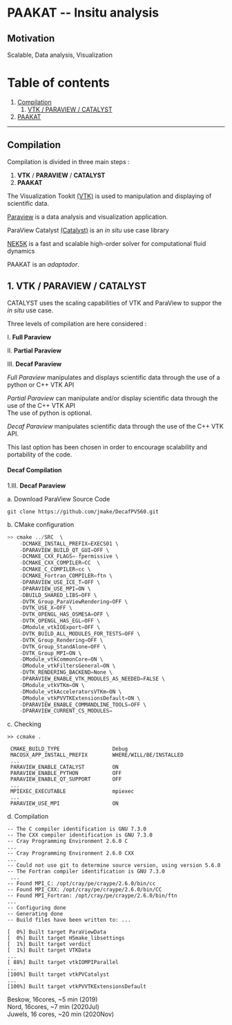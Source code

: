 PAAKAT -- Insitu analysis 
=====================================


Motivation
----------

Scalable, Data analysis, Visualization 

# Table of contents
1. [Compilation](#Compilation)
    1. [VTK / PARAVIEW / CATALYST](#subparagraph1)
2. [PAAKAT](#PAAKAT)


------------
## Compilation <a name="Compilation"></a>
Compilation is divided in three main steps : 

1. **VTK** / **PARAVIEW** / **CATALYST**  
2. **PAAKAT** 

The Visualization Tookit [(VTK)][VTK] is used to manipulation and displaying of scientific data.
 
[Paraview][PARAVIEW] is a data analysis and visualization application.  

ParaView Catalyst [(Catalyst)][CATALYST] is an *in situ* use case library

[NEK5K][NEK5K] is a fast and scalable high-order solver for computational fluid dynamics

PAAKAT is an *adaptador*.  

[VTK]: https://vtk.org/   
[PARAVIEW]: https://www.paraview.org/
[CATALYST]: https://www.paraview.org/in-situ/
[NEK5K]: https://nek5000.mcs.anl.gov/  


## 1. VTK / PARAVIEW / CATALYST <a name="subparagraph1"></a>

CATALYST uses the scaling capabilities of VTK and ParaView to suppor the *in situ* use case. 

Three levels of compilation are here considered : 

I. **Full Paraview**  

II. **Partial Paraview** 

III. **Decaf Paraview**


*Full Paraview* 
manipulates and displays scientific data through the use of a python or C++ VTK API 

*Partial Paraview*
can manipulate and/or display scientific data 
through the use of the C++ VTK API    
The use of python is optional. 

*Decaf Paraview*
manipulates scientific data
through the use of the C++ VTK API. 
 
This last option has been chosen 
in order to encourage 
scalability and portability of the code. 


#### Decaf Compilation   

1.III. **Decaf Paraview** 

a. Download ParaView Source Code
```
git clone https://github.com/jmake/DecafPV560.git 
```
[PARAVIEW560]:https://www.paraview.org/download/


b. CMake configuration
```c++
>> cmake ../SRC  \
    -DCMAKE_INSTALL_PREFIX=EXECS01 \
    -DPARAVIEW_BUILD_QT_GUI=OFF \
    -DCMAKE_CXX_FLAGS=-fpermissive \
    -DCMAKE_CXX_COMPILER=CC  \
    -DCMAKE_C_COMPILER=cc \
    -DCMAKE_Fortran_COMPILER=ftn \
    -DPARAVIEW_USE_ICE_T=OFF \
    -DPARAVIEW_USE_MPI=ON \
    -DBUILD_SHARED_LIBS=OFF \
    -DVTK_Group_ParaViewRendering=OFF \
    -DVTK_USE_X=OFF \
    -DVTK_OPENGL_HAS_OSMESA=OFF \
    -DVTK_OPENGL_HAS_EGL=OFF \
    -DModule_vtkIOExport=OFF \
    -DVTK_BUILD_ALL_MODULES_FOR_TESTS=OFF \
    -DVTK_Group_Rendering=OFF \
    -DVTK_Group_StandAlone=OFF \
    -DVTK_Group_MPI=ON \
    -DModule_vtkCommonCore=ON \
    -DModule_vtkFiltersGeneral=ON \
    -DVTK_RENDERING_BACKEND=None \
    -DPARAVIEW_ENABLE_VTK_MODULES_AS_NEEDED=FALSE \
    -DModule_vtkVTKm=ON \
    -DModule_vtkAcceleratorsVTKm=ON \
    -DModule_vtkPVVTKExtensionsDefault=ON \
    -DPARAVIEW_ENABLE_COMMANDLINE_TOOLS=OFF \
    -DPARAVIEW_CURRENT_CS_MODULES= 

``` 

c. Checking
```
>> ccmake .

 CMAKE_BUILD_TYPE                 Debug
 MACOSX_APP_INSTALL_PREFIX        WHERE/WILL/BE/INSTALLED
 ...
 PARAVIEW_ENABLE_CATALYST         ON
 PARAVIEW_ENABLE_PYTHON           OFF  
 PARAVIEW_ENABLE_QT_SUPPORT       OFF
 ...
 MPIEXEC_EXECUTABLE               mpiexec
 ...
 PARAVIEW_USE_MPI                 ON 

``` 

d. Compilation  
```
-- The C compiler identification is GNU 7.3.0
-- The CXX compiler identification is GNU 7.3.0
-- Cray Programming Environment 2.6.0 C
...
-- Cray Programming Environment 2.6.0 CXX
...
-- Could not use git to determine source version, using version 5.6.0
-- The Fortran compiler identification is GNU 7.3.0
 ... 
-- Found MPI_C: /opt/cray/pe/craype/2.6.0/bin/cc  
-- Found MPI_CXX: /opt/cray/pe/craype/2.6.0/bin/CC  
-- Found MPI_Fortran: /opt/cray/pe/craype/2.6.0/bin/ftn  
...
-- Configuring done
-- Generating done
-- Build files have been written to: ... 

```

```
[  0%] Built target ParaViewData
[  0%] Built target H5make_libsettings
[  1%] Built target verdict
[  1%] Built target VTKData
...
[ 88%] Built target vtkIOMPIParallel
...
[100%] Built target vtkPVCatalyst
...
[100%] Built target vtkPVVTKExtensionsDefault
```

Beskow, 16cores, ~5 min (2019)  
Nord, 16cores, ~7 min (2020Jul)      
Juwels, 16 cores, ~20 min (2020Nov)      

